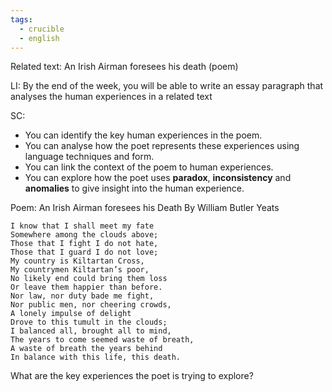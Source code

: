 ```yaml
---
tags:
  - crucible
  - english
---
```

Related text: An Irish Airman foresees his death (poem)

LI: By the end of the week, you will be able to write an essay paragraph that analyses the human experiences in a related text

SC:
- You can identify the key human experiences in the poem.
- You can analyse how the poet represents these experiences using language techniques and form.
- You can link the context of the poem to human experiences.
- You can explore how the poet uses **paradox**, **inconsistency** and **anomalies** to give insight into the human experience.

Poem: An Irish Airman foresees his Death
By William Butler Yeats

	I know that I shall meet my fate
	Somewhere among the clouds above;
	Those that I fight I do not hate,
	Those that I guard I do not love;
	My country is Kiltartan Cross,
	My countrymen Kiltartan’s poor,
	No likely end could bring them loss
	Or leave them happier than before.
	Nor law, nor duty bade me fight,
	Nor public men, nor cheering crowds,
	A lonely impulse of delight
	Drove to this tumult in the clouds;
	I balanced all, brought all to mind,
	The years to come seemed waste of breath,
	A waste of breath the years behind
	In balance with this life, this death.

What are the key experiences the poet is trying to explore?
